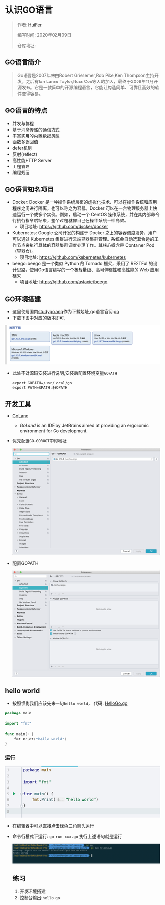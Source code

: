 # 认识GO语言

> 作者: [HuiFer](https://github.com/huifer)
>
> 编写时间: 2020年02月09日
>
> 仓库地址: 

## GO语言简介
> Go语言是2007年末由Robert Griesemer,Rob Pike,Ken Thompson主持开发，之后有Ian Lance Taylor,Russ Cox等人的加入，最终于2009年11月开源发布。它是一款简单的开源编程语言，它能让构造简单、可靠且高效的软件变得容易。


## GO语言的特点
- 并发与协程
- 基于消息传递的通信方式
- 丰富实用的内置数据类型
- 函数多返回值
- defer机制
- 反射(reflect)
- 高性能HTTP Server
- 工程管理
- 编程规范

## GO语言知名项目

- Docker: Docker 是一种操作系统层面的虚拟化技术，可以在操作系统和应用程序之间进行隔离，也可以称之为容器。Docker 可以在一台物理服务器上快速运行一个或多个实例。例如，启动一个 CentOS 操作系统，并在其内部命令行执行指令后结束，整个过程就像自己在操作系统一样高效。
  - 项目地址: https://github.com/docker/docker
- Kubernetes: Google 公司开发的构建于 Docker 之上的容器调度服务，用户可以通过 Kubernetes 集群进行云端容器集群管理。系统会自动选取合适的工作节点来执行具体的容器集群调度处理工作。其核心概念是 Container Pod（容器仓）。
  - 项目地址: https://github.com/kubernetes/kubernetes
- beego: beego 是一个类似 Python 的 Tornado 框架，采用了 RESTFul 的设计思路，使用Go语言编写的一个极轻量级、高可伸缩性和高性能的 Web 应用框架
  - 项目地址: https://github.com/astaxie/beego

## GO环境搭建
- 这里使用国内[studygolang](https://studygolang.com/)作为下载地址,go语言官网:[go](https://golang.org/)
- 下载下图中对应的版本即可.

![image-20200209211505029](assets/image-20200209211505029.png)

- 此处不对源码安装进行说明,安装后配置环境变量`GOPATH`

  ```shell
  export GOPATH=/usr/local/go
  export PATH=$PATH:$GOPATH
  ```

  

## 开发工具
- [GoLand](https://www.jetbrains.com/go/)

  - *GoLand* is an IDE by JetBrains aimed at providing an ergonomic environment for Go development.

- 优先配置`GO-GOROOT`中的地址

  ![image-20200209212404791](assets/image-20200209212404791.png)

- 配置GOPATH

  ![image-20200209212517530](assets/image-20200209212517530.png)
## hello world

- 按照惯例我们应该先来一句`hello world`， 代码: [HelloGo.go](/src/HelloGo.go)

```go
package main

import "fmt"

func main() {
	fmt.Print("hello world")
}

```



### 运行

![image-20200209213134808](assets/image-20200209213134808.png)

- 在编辑器中可以直接点击绿色三角箭头运行

- 命令行模式下运行: `go run xxx.go` 执行上述语句就是运行

  ![image-20200209213019533](assets/image-20200209213019533.png)

  

  

  

  

  ## 练习

  1. 开发环境搭建
  2. 控制台输出:`hello go`



